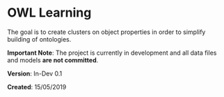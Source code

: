 # OWL Learning
The goal is to create clusters on object properties in order to simplify building of ontologies.

<b>Important Note</b>: The project is currently in development and all data files and models <b>are not committed</b>.

<b>Version</b>: In-Dev 0.1

<b>Created</b>: 15/05/2019

